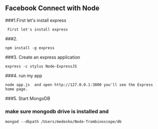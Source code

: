 ## Facebook Connect with Node

###1.First let's install express
```
 First let's install express 
```

###2. 
```
npm install -g express
```
###3. Create an express application
```
express -c stylus Node-ExpressJS 
```

###4. run my app
```
node app.js  and open http://127.0.0.1:3000 you'll see the Express home page.
```
###5. Start MongoDB
### make sure mongodb drive is installed  and 
```
mongod --dbpath /Users/medesko/Node-Trombinoscope/db 
```
